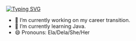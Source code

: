 [![Typing SVG](https://readme-typing-svg.herokuapp.com/?lines=Olá!+Eu+sou+a+Cris.👋)](https://git.io/typing-svg)


- 🔭 I’m currently working on my career transition.
- 🌱 I’m currently learning Java.
- 😄 Pronouns: Ela/Dela/She/Her

